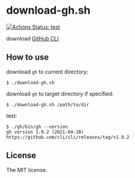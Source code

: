 # download-gh.sh

[![Actions Status: test](https://github.com/sasaplus1/download-gh.sh/workflows/test/badge.svg)](https://github.com/sasaplus1/download-gh.sh/actions?query=workflow%3A"test")

download [GitHub CLI](https://cli.github.com/)

## How to use

download `gh` to current directory:

```console
$ ./download-gh.sh
```

download `gh` to target directory if specified:

```console
$ ./download-gh.sh /path/to/dir
```

test:

```console
$ ./gh/bin/gh --version
gh version 1.9.2 (2021-04-20)
https://github.com/cli/cli/releases/tag/v1.9.2
```

## License

The MIT license.
